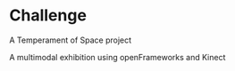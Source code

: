 # Challenge

A Temperament of Space project

A multimodal exhibition using openFrameworks and Kinect
